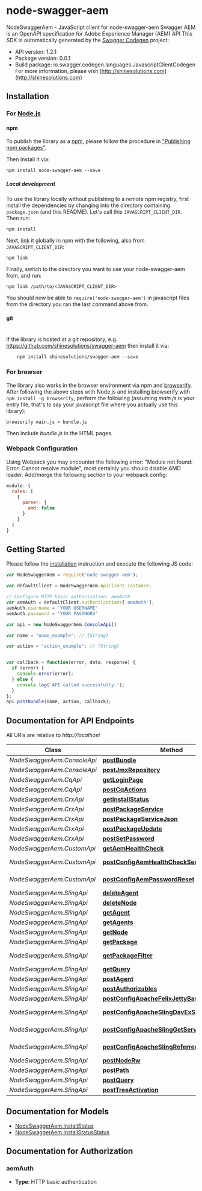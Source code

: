 # node-swagger-aem

NodeSwaggerAem - JavaScript client for node-swagger-aem
Swagger AEM is an OpenAPI specification for Adobe Experience Manager (AEM) API
This SDK is automatically generated by the [Swagger Codegen](https://github.com/swagger-api/swagger-codegen) project:

- API version: 1.2.1
- Package version: 0.0.1
- Build package: io.swagger.codegen.languages.JavascriptClientCodegen
For more information, please visit [http://shinesolutions.com](http://shinesolutions.com)

## Installation

### For [Node.js](https://nodejs.org/)

#### npm

To publish the library as a [npm](https://www.npmjs.com/),
please follow the procedure in ["Publishing npm packages"](https://docs.npmjs.com/getting-started/publishing-npm-packages).

Then install it via:

```shell
npm install node-swagger-aem --save
```

##### Local development

To use the library locally without publishing to a remote npm registry, first install the dependencies by changing 
into the directory containing `package.json` (and this README). Let's call this `JAVASCRIPT_CLIENT_DIR`. Then run:

```shell
npm install
```

Next, [link](https://docs.npmjs.com/cli/link) it globally in npm with the following, also from `JAVASCRIPT_CLIENT_DIR`:

```shell
npm link
```

Finally, switch to the directory you want to use your node-swagger-aem from, and run:

```shell
npm link /path/to/<JAVASCRIPT_CLIENT_DIR>
```

You should now be able to `require('node-swagger-aem')` in javascript files from the directory you ran the last 
command above from.

#### git
#
If the library is hosted at a git repository, e.g.
https://github.com/shinesolutions/swagger-aem
then install it via:

```shell
    npm install shinesolutions/swagger-aem --save
```

### For browser

The library also works in the browser environment via npm and [browserify](http://browserify.org/). After following
the above steps with Node.js and installing browserify with `npm install -g browserify`,
perform the following (assuming *main.js* is your entry file, that's to say your javascript file where you actually 
use this library):

```shell
browserify main.js > bundle.js
```

Then include *bundle.js* in the HTML pages.

### Webpack Configuration

Using Webpack you may encounter the following error: "Module not found: Error:
Cannot resolve module", most certainly you should disable AMD loader. Add/merge
the following section to your webpack config:

```javascript
module: {
  rules: [
    {
      parser: {
        amd: false
      }
    }
  ]
}
```

## Getting Started

Please follow the [installation](#installation) instruction and execute the following JS code:

```javascript
var NodeSwaggerAem = require('node-swagger-aem');

var defaultClient = NodeSwaggerAem.ApiClient.instance;

// Configure HTTP basic authorization: aemAuth
var aemAuth = defaultClient.authentications['aemAuth'];
aemAuth.username = 'YOUR USERNAME'
aemAuth.password = 'YOUR PASSWORD'

var api = new NodeSwaggerAem.ConsoleApi()

var name = "name_example"; // {String} 

var action = "action_example"; // {String} 


var callback = function(error, data, response) {
  if (error) {
    console.error(error);
  } else {
    console.log('API called successfully.');
  }
};
api.postBundle(name, action, callback);

```

## Documentation for API Endpoints

All URIs are relative to *http://localhost*

Class | Method | HTTP request | Description
------------ | ------------- | ------------- | -------------
*NodeSwaggerAem.ConsoleApi* | [**postBundle**](docs/ConsoleApi.md#postBundle) | **POST** /system/console/bundles/{name} | 
*NodeSwaggerAem.ConsoleApi* | [**postJmxRepository**](docs/ConsoleApi.md#postJmxRepository) | **POST** /system/console/jmx/com.adobe.granite:type&#x3D;Repository/op/{action} | 
*NodeSwaggerAem.CqApi* | [**getLoginPage**](docs/CqApi.md#getLoginPage) | **GET** /libs/granite/core/content/login.html | 
*NodeSwaggerAem.CqApi* | [**postCqActions**](docs/CqApi.md#postCqActions) | **POST** /.cqactions.html | 
*NodeSwaggerAem.CrxApi* | [**getInstallStatus**](docs/CrxApi.md#getInstallStatus) | **GET** /crx/packmgr/installstatus.jsp | 
*NodeSwaggerAem.CrxApi* | [**postPackageService**](docs/CrxApi.md#postPackageService) | **POST** /crx/packmgr/service.jsp | 
*NodeSwaggerAem.CrxApi* | [**postPackageServiceJson**](docs/CrxApi.md#postPackageServiceJson) | **POST** /crx/packmgr/service/.json/{path} | 
*NodeSwaggerAem.CrxApi* | [**postPackageUpdate**](docs/CrxApi.md#postPackageUpdate) | **POST** /crx/packmgr/update.jsp | 
*NodeSwaggerAem.CrxApi* | [**postSetPassword**](docs/CrxApi.md#postSetPassword) | **POST** /crx/explorer/ui/setpassword.jsp | 
*NodeSwaggerAem.CustomApi* | [**getAemHealthCheck**](docs/CustomApi.md#getAemHealthCheck) | **GET** /system/health | 
*NodeSwaggerAem.CustomApi* | [**postConfigAemHealthCheckServlet**](docs/CustomApi.md#postConfigAemHealthCheckServlet) | **POST** /apps/system/config.{runmode}/com.shinesolutions.healthcheck.hc.impl.ActiveBundleHealthCheck | 
*NodeSwaggerAem.CustomApi* | [**postConfigAemPasswordReset**](docs/CustomApi.md#postConfigAemPasswordReset) | **POST** /apps/system/config.{runmode}/com.shinesolutions.aem.passwordreset.Activator | 
*NodeSwaggerAem.SlingApi* | [**deleteAgent**](docs/SlingApi.md#deleteAgent) | **DELETE** /etc/replication/agents.{runmode}/{name} | 
*NodeSwaggerAem.SlingApi* | [**deleteNode**](docs/SlingApi.md#deleteNode) | **DELETE** /{path}/{name} | 
*NodeSwaggerAem.SlingApi* | [**getAgent**](docs/SlingApi.md#getAgent) | **GET** /etc/replication/agents.{runmode}/{name} | 
*NodeSwaggerAem.SlingApi* | [**getAgents**](docs/SlingApi.md#getAgents) | **GET** /etc/replication/agents.{runmode}.-1.json | 
*NodeSwaggerAem.SlingApi* | [**getNode**](docs/SlingApi.md#getNode) | **GET** /{path}/{name} | 
*NodeSwaggerAem.SlingApi* | [**getPackage**](docs/SlingApi.md#getPackage) | **GET** /etc/packages/{group}/{name}-{version}.zip | 
*NodeSwaggerAem.SlingApi* | [**getPackageFilter**](docs/SlingApi.md#getPackageFilter) | **GET** /etc/packages/{group}/{name}-{version}.zip/jcr:content/vlt:definition/filter.tidy.2.json | 
*NodeSwaggerAem.SlingApi* | [**getQuery**](docs/SlingApi.md#getQuery) | **GET** /bin/querybuilder.json | 
*NodeSwaggerAem.SlingApi* | [**postAgent**](docs/SlingApi.md#postAgent) | **POST** /etc/replication/agents.{runmode}/{name} | 
*NodeSwaggerAem.SlingApi* | [**postAuthorizables**](docs/SlingApi.md#postAuthorizables) | **POST** /libs/granite/security/post/authorizables | 
*NodeSwaggerAem.SlingApi* | [**postConfigApacheFelixJettyBasedHttpService**](docs/SlingApi.md#postConfigApacheFelixJettyBasedHttpService) | **POST** /apps/system/config.{runmode}/org.apache.felix.http | 
*NodeSwaggerAem.SlingApi* | [**postConfigApacheSlingDavExServlet**](docs/SlingApi.md#postConfigApacheSlingDavExServlet) | **POST** /apps/system/config.{runmode}/org.apache.sling.jcr.davex.impl.servlets.SlingDavExServlet | 
*NodeSwaggerAem.SlingApi* | [**postConfigApacheSlingGetServlet**](docs/SlingApi.md#postConfigApacheSlingGetServlet) | **POST** /apps/system/config.{runmode}/org.apache.sling.servlets.get.DefaultGetServlet | 
*NodeSwaggerAem.SlingApi* | [**postConfigApacheSlingReferrerFilter**](docs/SlingApi.md#postConfigApacheSlingReferrerFilter) | **POST** /apps/system/config.{runmode}/org.apache.sling.security.impl.ReferrerFilter | 
*NodeSwaggerAem.SlingApi* | [**postNodeRw**](docs/SlingApi.md#postNodeRw) | **POST** /{path}/{name}.rw.html | 
*NodeSwaggerAem.SlingApi* | [**postPath**](docs/SlingApi.md#postPath) | **POST** /{path}/ | 
*NodeSwaggerAem.SlingApi* | [**postQuery**](docs/SlingApi.md#postQuery) | **POST** /bin/querybuilder.json | 
*NodeSwaggerAem.SlingApi* | [**postTreeActivation**](docs/SlingApi.md#postTreeActivation) | **POST** /etc/replication/treeactivation.html | 


## Documentation for Models

 - [NodeSwaggerAem.InstallStatus](docs/InstallStatus.md)
 - [NodeSwaggerAem.InstallStatusStatus](docs/InstallStatusStatus.md)


## Documentation for Authorization


### aemAuth

- **Type**: HTTP basic authentication

